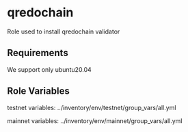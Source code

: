 qredochain
=========

Role used to install qredochain validator

Requirements
------------

We support only ubuntu20.04 

Role Variables
--------------
testnet variables: ../inventory/env/testnet/group_vars/all.yml

mainnet variables: ../inventory/env/mainnet/group_vars/all.yml
